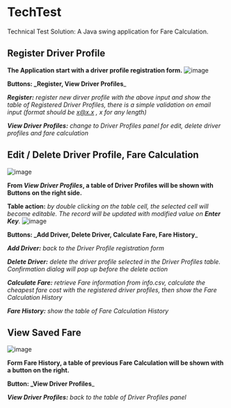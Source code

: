 # TechTest

Technical Test Solution: A Java swing application for Fare Calculation.

## Register Driver Profile

**The Application start with a driver profile registration form.**
![image](https://user-images.githubusercontent.com/32252705/198826551-a227c279-48a1-4bd7-8893-7b91558fe8fa.png)

**Buttons: _Register, View Driver Profiles**_

_**Register:** register new dirver profile with the above input and show the table of Registered Driver Profiles, there is a simple validation on email input (format should be x@x.x , x for any length)_

_**View Driver Profiles:** change to Driver Profiles panel for edit, delete driver profiles and fare calculation_

## Edit / Delete Driver Profile, Fare Calculation
![image](https://user-images.githubusercontent.com/32252705/198826463-285df733-4ab4-475e-8d6c-9fa5833411bb.png)

**From _View Driver Profiles_, a table of Driver Profiles will be shown with Buttons on the right side.**

**Table action:** _by double clicking on the table cell, the selected cell will become editable. The record will be updated with modified value on **Enter Key**._
![image](https://user-images.githubusercontent.com/32252705/198826629-e08b668e-016b-4a1a-a649-a58347cec82a.png)


**Buttons: _Add Driver, Delete Driver, Calculate Fare, Fare History**_

_**Add Driver:** back to the Driver Profile registration form_

_**Delete Driver:** delete the driver profile selected in the Driver Profiles table. Confirmation dialog will pop up before the delete action_

_**Calculate Fare:** retrieve Fare information from info.csv, calculate the cheapest fare cost with the registered driver profiles, then show the Fare Calculation History_

_**Fare History:** show the table of Fare Calculation History_

## View Saved Fare
![image](https://user-images.githubusercontent.com/32252705/198826481-6921587a-d612-45a8-aab9-c09afab22670.png)

**Form Fare History, a table of previous Fare Calculation will be shown with a button on the right.**

**Button: _View Driver Profiles**_

_**View Driver Profiles:** back to the table of Driver Profiles panel_

